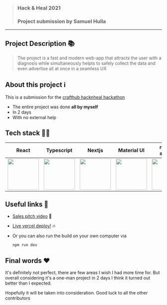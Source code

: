 > ### Hack & Heal 2021
> ###  Project submission by Samuel Hulla


___

## Project Description :books:
> The project is a fast and modern web-app that attracts the user with a diagnosis
while simultaneously helpts to safely collect the data and even advertise
all at once in a seamless UX

## About this project :information_source:	
This is a submission for the [crafthub hacknheal hackathon](http://crafthub.events/hacknheal/)
 - The entire project was done **all by myself**
 - In 2 days
 - With no external help


## Tech stack :technologist:
| React | Typescript | Nextjs | Material UI | react-spring | awesome-reveal |
| -- | -- | -- | -- | -- | -- |
| <img src="https://cdn4.iconfinder.com/data/icons/logos-3/600/React.js_logo-512.png" width="100" height="100" /> | <img src="https://miro.medium.com/max/816/1*mn6bOs7s6Qbao15PMNRyOA.png" width="100" height="100" /> | <img src="https://iconape.com/wp-content/files/gm/82643/svg/next-js.svg" width="100" height="100" /> | <img src="https://i.imgur.com/wzt2qvw.png" width="100" height="100" /> | <img src="https://seeklogo.com/images/R/react-spring-logo-757E1EF5B5-seeklogo.com.png" width="100" height="100" /> | <img src="https://www.vifm.org/wp-content/uploads/2018/06/Placeholder-unsmushed.png" width="100" height="100" /> |

## Useful links :link:
   - [Sales pitch video](https://www.youtube.com/watch?v=ayNKjdMHtSw) :gem:
   
   - [Live vercel deploy!](https://hacknheal-2021.vercel.app) :fire:
   
   - Or you can also run the build on your own computer via
     ```bash
     npm run dev
     ```
   
   
## Final words :heart:
It's definitely not perfect, there are few areas I wish I had more time for.
But overall considering it's a one-man project in 2 days I think it turned
out better than I expected.

Hopefully it will be taken into consideration. Good luck to all the other contributors
 
